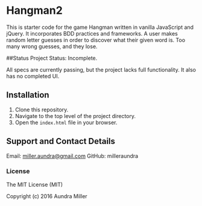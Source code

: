# Hangman2

This is starter code for the game Hangman written in vanilla JavaScript and jQuery. It incorporates BDD practices and frameworks. A user makes random letter guesses in order to discover what their given word is. Too many wrong guesses, and they lose.

##Status
Project Status: Incomplete.

All specs are currently passing, but the project lacks full functionality. It also has no completed UI.

## Installation
1. Clone this repository.
2. Navigate to the top level of the project directory.
3. Open the `index.html` file in your browser.

## Support and Contact Details
Email: miller.aundra@gmail.com
GitHub: milleraundra

### License

The MIT License (MIT)

Copyright (c) 2016 Aundra Miller
